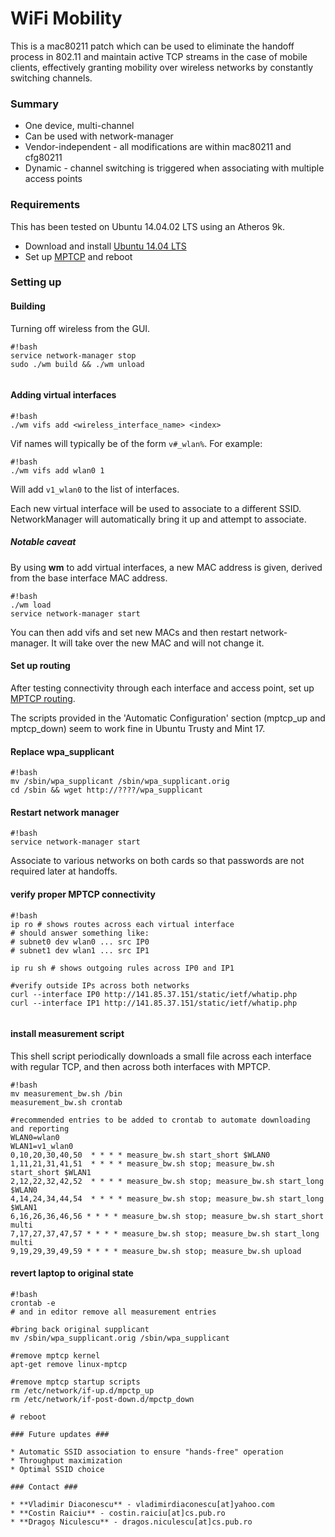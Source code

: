# WiFi Mobility #

This is a mac80211 patch which can be used to eliminate the handoff process in 802.11 and maintain active TCP streams in the case of mobile clients, effectively granting mobility over wireless networks by constantly switching channels.

### Summary ###

* One device, multi-channel
* Can be used with network-manager
* Vendor-independent - all modifications are within mac80211 and cfg80211
* Dynamic - channel switching is triggered when associating with multiple access points

### Requirements ###

This has been tested on Ubuntu 14.04.02 LTS using an Atheros 9k.

* Download and install [Ubuntu 14.04 LTS](http://www.ubuntu.com/download/desktop)
* Set up [MPTCP](http://multipath-tcp.org/pmwiki.php/Users/HowToInstallMPTCP?) and reboot

### Setting up ###

#### Building ####

Turning off wireless from the GUI.

```
#!bash
service network-manager stop 
sudo ./wm build && ./wm unload 
 
```
#### Adding virtual interfaces ####

```
#!bash
./wm vifs add <wireless_interface_name> <index>
```

Vif names will typically be of the form `v#_wlan%`. For example:

```
#!bash
./wm vifs add wlan0 1
```

Will add `v1_wlan0` to the list of interfaces.

Each new virtual interface will be used to associate to a different SSID. NetworkManager will automatically bring it up and attempt to associate.

##### Notable caveat #####

By using **wm** to add virtual interfaces, a new MAC address is given, derived from the base interface MAC address. 


```
#!bash
./wm load
service network-manager start
```
 
You can then add vifs and set new MACs and then restart network-manager. It will take over the new MAC and will not change it.

#### Set up routing ####

After testing connectivity through each interface and access point, set up [MPTCP routing](http://multipath-tcp.org/pmwiki.php/Users/ConfigureRouting).

The scripts provided in the 'Automatic Configuration' section (mptcp_up and mptcp_down) seem to work fine in Ubuntu Trusty and Mint 17. 



#### Replace wpa_supplicant ####
```
#!bash
mv /sbin/wpa_supplicant /sbin/wpa_supplicant.orig
cd /sbin && wget http://????/wpa_supplicant  
```
 
#### Restart network manager ####

```
#!bash
service network-manager start
```

Associate to various networks on both cards so that passwords are not required later at handoffs. 

#### verify proper MPTCP connectivity 

```
#!bash 
ip ro # shows routes across each virtual interface 
# should answer something like:
# subnet0 dev wlan0 ... src IP0
# subnet1 dev wlan1 ... src IP1

ip ru sh # shows outgoing rules across IP0 and IP1

#verify outside IPs across both networks
curl --interface IP0 http://141.85.37.151/static/ietf/whatip.php
curl --interface IP1 http://141.85.37.151/static/ietf/whatip.php
 
``` 

#### install measurement script 

This shell script periodically downloads a small file across each interface with regular TCP, and then across both interfaces with MPTCP. 
```
#!bash 
mv measurement_bw.sh /bin
measurement_bw.sh crontab 

#recommended entries to be added to crontab to automate downloading and reporting
WLAN0=wlan0
WLAN1=v1_wlan0
0,10,20,30,40,50  * * * * measure_bw.sh start_short $WLAN0   
1,11,21,31,41,51  * * * * measure_bw.sh stop; measure_bw.sh start_short $WLAN1   
2,12,22,32,42,52  * * * * measure_bw.sh stop; measure_bw.sh start_long $WLAN0   
4,14,24,34,44,54  * * * * measure_bw.sh stop; measure_bw.sh start_long $WLAN1   
6,16,26,36,46,56 * * * * measure_bw.sh stop; measure_bw.sh start_short multi
7,17,27,37,47,57 * * * * measure_bw.sh stop; measure_bw.sh start_long multi   
9,19,29,39,49,59 * * * * measure_bw.sh stop; measure_bw.sh upload 
```

#### revert laptop to original state 
```
#!bash 
crontab -e 
# and in editor remove all measurement entries

#bring back original supplicant
mv /sbin/wpa_supplicant.orig /sbin/wpa_supplicant 

#remove mptcp kernel 
apt-get remove linux-mptcp 
 
#remove mptcp startup scripts 
rm /etc/network/if-up.d/mpctp_up
rm /etc/network/if-post-down.d/mpctp_down

# reboot

### Future updates ###

* Automatic SSID association to ensure "hands-free" operation
* Throughput maximization
* Optimal SSID choice

### Contact ###

* **Vladimir Diaconescu** - vladimirdiaconescu[at]yahoo.com
* **Costin Raiciu** - costin.raiciu[at]cs.pub.ro
* **Dragoș Niculescu** - dragos.niculescu[at]cs.pub.ro
